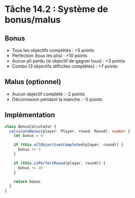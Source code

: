 # Tâche 14.2 : Système de bonus/malus

## Bonus
- Tous les objectifs complétés : +5 points
- Perfection (tous les plis) : +10 points
- Aucun pli perdu (si objectif de gagner tous) : +3 points
- Combo (3 objectifs difficiles complétés) : +7 points

## Malus (optionnel)
- Aucun objectif complété : -2 points
- Déconnexion pendant la manche : -5 points

## Implémentation
```typescript
class BonusCalculator {
  calculateBonus(player: Player, round: Round): number {
    let bonus = 0

    if (this.allObjectivesCompleted(player, round)) {
      bonus += 5
    }

    if (this.isPerfectRound(player, round)) {
      bonus += 10
    }

    return bonus
  }
}
```
